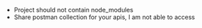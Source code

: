 - Project should not contain node_modules
- Share postman collection for your apis, I am not able to access  
